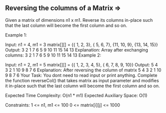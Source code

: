 Reversing the columns of a Matrix  =>
---------------------------------


Given a matrix of dimensions n1 x m1. Reverse its columns in-place such that the last column will become the first column and so on. 

Example 1:

Input:
n1 = 4, m1 = 3
matrix[][] = {{ 1,  2,  3},
              { 5,  6,  7},
              {11, 10,  9},
              {13, 14, 15}}
Output: 3 2 1 7 6 5 9 10 11 15 14 13
Explanation:
Array after exchanging columns:
3 2 1
7 6 5
9 10 11
15 14 13
Example 2:

Input:
n1 = 2, m1 = 5
matrix[][] = {{ 1, 2, 3, 4, 5},
              { 6, 7, 8, 9, 10}}
Output: 5 4 3 2 1 10 9 8 7 6
Explanation:
After reversing the column of matrix
 5 4 3 2 1
10 9 8 7 6
Your Task:
You dont need to read input or print anything. Complete the function reverseCol() that takes matrix as input parameter and modifies it in-place such that the last column will become the first column and so on. 

Expected Time Complexity: O(n1 * m1)
Expected Auxiliary Space: O(1) 

Constraints:
1 <= n1, m1 <= 100
0 <= matrix[i][j] <= 1000

